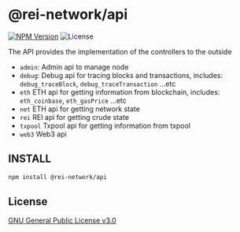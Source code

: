 # @rei-network/api

[![NPM Version](https://img.shields.io/npm/v/@rei-network/api)](https://www.npmjs.org/package/@rei-network/api)
![License](https://img.shields.io/npm/l/@rei-network/api)

The API provides the implementation of the controllers to the outside

- `admin`: Admin api to manage node
- `debug`: Debug api for tracing blocks and transactions, includes: `debug_traceBlock`, `debug_traceTransaction` ...etc
- `eth` ETH api for getting information from blockchain, includes: `eth_coinbase`, `eth_gasPrice` ...etc
- `net` ETH api for getting network state
- `rei` REI api for getting crude state
- `txpool` Txpool api for getting information from txpool
- `web3` Web3 api

## INSTALL

```sh
npm install @rei-network/api
```

## License

[GNU General Public License v3.0](https://www.gnu.org/licenses/gpl-3.0.en.html)
